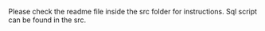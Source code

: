 Please check the readme file inside the src folder for instructions.
Sql script can be found in the src.

